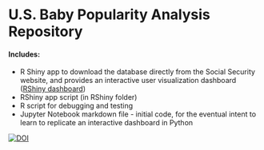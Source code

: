 # U.S. Baby Popularity Analysis Repository
#### Includes:
* R Shiny app to download the database directly from the Social Security website, and provides an interactive user visualization dashboard ([RShiny dashboard](https://drandrade.shinyapps.io/RShiny/))
* RShiny app script (in RShiny folder)
* R script for debugging and testing 
* Jupyter Notebook markdown file - initial code, for the eventual intent to learn to replicate an interactive dashboard in Python

[![DOI](https://zenodo.org/badge/DOI/10.5281/zenodo.13910595.svg)](https://doi.org/10.5281/zenodo.13910595)
